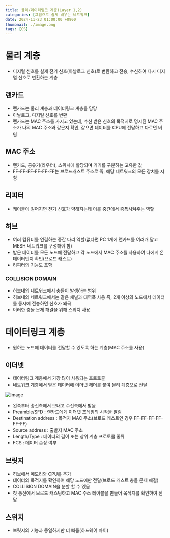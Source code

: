 ```yaml
---
title: 물리/데이터링크 계층(Layer 1,2)
categories: [그림으로 쉽게 배우는 네트워크]
date: 2024-11-23 01:00:00 +0900
thumbnail: ./image.png
tags: [CS]
---
```


# 물리 계층
- 디지털 신호를 실제 전기 신호(아날로그 신호)로 변환하고 전송, 수신하여 다시 디지털 신호로 변환하는 계층

## 랜카드
- 랜카드는 물리 계층과 데이터링크 계층을 담당
- 아날로그, 디지털 신호를 변환
- 랜카드는 MAC 주소를 가지고 있는데, 수신 받은 신호의 목적지로 명시된 MAC 주소가 나의 MAC 주소와 같은지 확인, 같으면 데이터를 CPU에 전달하고 다르면 버림

## MAC 주소
- 랜카드, 공유기(라우터), 스위치에 할당되며 기기를 구분하는 고유한 값
- FF-FF-FF-FF-FF-FF는 브로드캐스트 주소로 즉, 해당 네트워크의 모든 장치를 지칭

## 리피터
- 케이블이 길어지면 전기 신호가 약해지는데 이를 중간에서 증폭시켜주는 역할

## 허브
- 여러 컴퓨터를 연결하는 중간 다리 역할(없다면 PC 1개에 랜카드를 여러개 달고 MESH 네트워크를 구성해야 함)
- 받은 데이터를 모든 노드에 전달하고 각 노드에서 MAC 주소를 사용하여 나에게 온 데이터인지 확인(브로드 캐스트)
- 리피터의 기능도 포함

### COLLISION DOMAIN
- 허브내의 네트워크에서 충돌이 발생하는 범위
- 허브내의 네트워크에서는 같은 채널과 대역폭 사용 즉, 2개 이상의 노드에서 데이터를 동시에 전송하면 신호가 왜곡
- 이러한 충돌 문제 해결을 위해 스위치 사용

# 데이터링크 계층
- 원하는 노드에 데이터를 전달할 수 있도록 하는 계층(MAC 주소를 사용)

## 이더넷
- 데이터링크 계층에서 가장 많이 사용되는 프로토콜
- 네트워크 계층에서 받은 데이터에 이더넷 헤더를 붙여 물리 계층으로 전달

![image](https://github.com/user-attachments/assets/3f9ab09c-5968-4fbf-b17e-db0320b97a4d)
- 왼쪽부터 송신측에서 보내고 수신측에서 받음
- Preamble/SFD : 랜카드에게 이더넷 프레임의 시작을 알림
- Destination address : 목적지 MAC 주소(브로드 캐스트인 경우 FF-FF-FF-FF-FF-FF)
- Source address : 출발지 MAC 주소
- Length/Type : 데이터의 길이 또는 상위 계층 프로토콜 종류
- FCS : 데이터 손상 여부

## 브릿지
- 허브에서 메모리와 CPU를 추가
- 데이터의 목적지를 확인하여 해당 노드에만 전달(브로드 캐스트 충돌 문제 해결)
- COLLISION DOMAIN을 분할 할 수 있음
- 첫 통신에서 브로드 캐스팅하고 MAC 주소 테이블을 만들어 목적지를 확인하여 전달

## 스위치
- 브릿지의 기능과 동일하지만 더 빠름(하드웨어 차이)